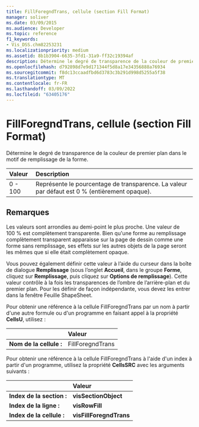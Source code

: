 ```yaml
---
title: FillForegndTrans, cellule (section Fill Format)
manager: soliver
ms.date: 03/09/2015
ms.audience: Developer
ms.topic: reference
f1_keywords:
- Vis_DSS.chm82253231
ms.localizationpriority: medium
ms.assetid: 8b1b3904-6635-3fd1-31a9-ff32c19394af
description: Détermine le degré de transparence de la couleur de premier plan dans le motif de remplissage de la forme.
ms.openlocfilehash: d792898d7e9d171344f5d8a17e34356888a76934
ms.sourcegitcommit: f8dc13ccaadfbd6d3783c3b291d998d5255a5f38
ms.translationtype: MT
ms.contentlocale: fr-FR
ms.lasthandoff: 03/09/2022
ms.locfileid: "63405176"
---
```

# <a name="fillforegndtrans-cell-fill-format-section"></a>FillForegndTrans, cellule (section Fill Format)

Détermine le degré de transparence de la couleur de premier plan dans le motif de remplissage de la forme.
  
|**Valeur**|**Description**|
|:-----|:-----|
|0 - 100  <br/> |Représente le pourcentage de transparence. La valeur par défaut est 0 % (entièrement opaque). |
   
## <a name="remarks"></a>Remarques

Les valeurs sont arrondies au demi-point le plus proche. Une valeur de 100 % est complètement transparente. Bien qu'une forme au remplissage complètement transparent apparaisse sur la page de dessin comme une forme sans remplissage, ses effets sur les autres objets de la page seront les mêmes que si elle était complètement opaque.
  
Vous pouvez également définir cette valeur à l’aide du curseur dans la boîte de dialogue **Remplissage** (sous l’onglet **Accueil**, dans le groupe **Forme**, cliquez sur **Remplissage**, puis cliquez sur **Options de remplissage**). Cette valeur contrôle à la fois les transparences de l’ombre de l’arrière-plan et du premier plan. Pour les définir de façon indépendante, vous devez les entrer dans la fenêtre Feuille ShapeSheet.
  
Pour obtenir une référence à la cellule FillForegndTrans par un nom à partir d'une autre formule ou d'un programme en faisant appel à la propriété **CellsU**, utilisez : 
  
||Valeur |
|:-----|:-----|
|**Nom de la cellule :**  <br/> |FillForegndTrans  <br/> |
   
Pour obtenir une référence à la cellule FillForegndTrans à l'aide d'un index à partir d'un programme, utilisez la propriété **CellsSRC** avec les arguments suivants : 
  
||Valeur |
|:-----|:-----|
|**Index de la section :**  <br/> |**visSectionObject** <br/> |
|**Index de la ligne :**  <br/> |**visRowFill** <br/> |
|**Index de la cellule :**  <br/> |**visFillForegndTrans** <br/> |
   

